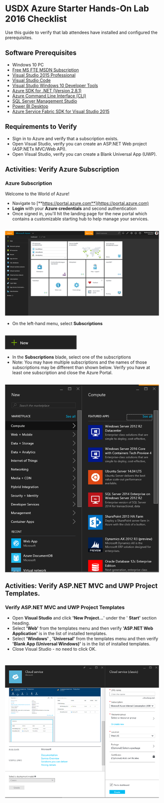 # USDX Azure Starter Hands-On Lab 2016 Checklist

Use this guide to verify that lab attendees have installed and configured the prerequisites.

## Software Prerequisites

- Windows 10 PC
- [Free MS FTE MSDN Subscription](http://subscriptions/)
- [Visual Studio 2015 Professional](https://go.microsoft.com/fwlink/?LinkId=691980&clcid=0x409)
- [Visual Studio Code](https://go.microsoft.com/fwlink/?LinkID=534107)
- [Visual Studio Windows 10 Developer Tools](https://go.microsoft.com/fwlink/p/?LinkId=619629)
- [Azure SDK for .NET (Version 2.8.1)](http://go.microsoft.com/fwlink/?linkid=518003&amp;clcid=0x409)
- [Azure Command Line Interface (CLI)](https://go.microsoft.com/?linkid=9828653&clcid=0x409)
- [SQL Server Management Studio](http://go.microsoft.com/fwlink/?LinkID=822301)
- [Power BI Desktop](https://go.microsoft.com/fwlink/?LinkId=521662&clcid=0x409)
- [Azure Service Fabric SDK for Visual Studio 2015]( http://www.microsoft.com/web/handlers/webpi.ashx?command=getinstallerredirect&appid=MicrosoftAzure-ServiceFabric-VS2015)

## Requirements to Verify

- Sign in to Azure and verify that a subscription exists.
- Open Visual Studio, verify you can create an ASP.NET Web project (ASP.NETx MVC/Web API).
- Open Visual Studio, verify you can create a Blank Universal App (UWP).

## Activities: Verify Azure Subscription

### Azure Subscription

Welcome to the World of Azure!
- Navigate to [**https://portal.azure.com**](https://portal.azure.com)
- **Login** with your **Azure credentials** and second authentication
- Once signed in, you&#39;ll hit the landing page for the new portal which contains a customizable starting hub to help manage your services.

<br/>
<img src="./media/image1.png" /> 
<br/>

- On the left-hand menu, select **Subscriptions**

<br/>
<img src="./media/image2.png" /> 
<br/>

- In the **Subscriptions** blade, select one of the subscriptions
- Note: You may have multiple subscriptions and the names of those subscriptions may be different than shown below. Verify you have at least one subscription and close the Azure Portal.

<br/>
<img src="./media/image3.png" />  

<br/>

## Activities: Verify ASP.NET MVC and UWP Project Templates.

### Verify ASP.NET MVC and UWP Project Templates

- Open **Visual Studio** and click **&#39;New Project...**&#39; under the &#39; **Start&#39;** section heading.
- Select **&#39;Web&#39;** from the templates menu and then verify **&#39;ASP.NET Web Application&#39;** is in the list of installed templates.
- Select **&#39;Windows&#39;** , **&#39;Universal&#39;** from the templates menu and then verify **&#39;Blank App (Universal Windows)&#39;** is in the list of installed templates.
- Close Visual Studio - no need to click OK.

<br/>

<img src="./media/image4.png" /><span id="roll-back-a-deployment" class="anchor"></span> 